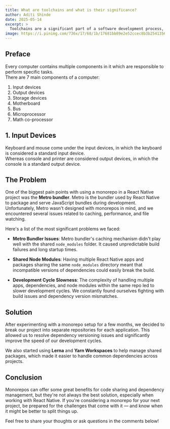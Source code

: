 ```yaml
---
title: What are toolchains and what is their significance?
author: Aditi Shinde
date: 2025-05-14
excerpt: >
  Toolchains are a significant part of a software development process, the toolchain is a chain which binds hardware to the software with the help of a set of tools present in it, in this blog we will discuss about how the toolchains play an important role in the software development part.
image: https://i.pinimg.com/736x/17/68/1b/17681bb89e2e52ccec8b3b2541356b78.jpg
---
```


## Preface

Every computer contains multiple components in it which are responsible to perform specific tasks.  
There are 7 main components of a computer:

1. Input devices  
2. Output devices  
3. Storage devices  
4. Motherboard  
5. Bus  
6. Microprocessor  
7. Math co-processor

## 1. Input Devices

Keyboard and mouse come under the input devices, in which the keyboard is considered a standard input device.  
Whereas console and printer are considered output devices, in which the console is a standard output device.

## The Problem

One of the biggest pain points with using a monorepo in a React Native project was the **Metro bundler**. Metro is the bundler used by React Native to package and serve JavaScript bundles during development. Unfortunately, Metro wasn't designed with monorepos in mind, and we encountered several issues related to caching, performance, and file watching.

Here's a list of the most significant problems we faced:

- **Metro Bundler Issues**: 
  Metro bundler's caching mechanism didn't play well with the shared `node_modules` folder. It caused unpredictable build failures and long startup times.
  
- **Shared Node Modules**:
  Having multiple React Native apps and packages sharing the same `node_modules` directory meant that incompatible versions of dependencies could easily break the build.

- **Development Cycle Slowness**:
  The complexity of handling multiple apps, dependencies, and node modules within the same repo led to slower development cycles. We constantly found ourselves fighting with build issues and dependency version mismatches.

## Solution

After experimenting with a monorepo setup for a few months, we decided to break our project into separate repositories for each application. This allowed us to resolve dependency versioning issues and significantly improve the speed of our development cycles.

We also started using **Lerna** and **Yarn Workspaces** to help manage shared packages, which made it easier to handle common dependencies across projects.

## Conclusion

Monorepos can offer some great benefits for code sharing and dependency management, but they're not always the best solution, especially when working with React Native. If you're considering a monorepo for your next project, be prepared for the challenges that come with it — and know when it might be better to split things up.

Feel free to share your thoughts or ask questions in the comments below!